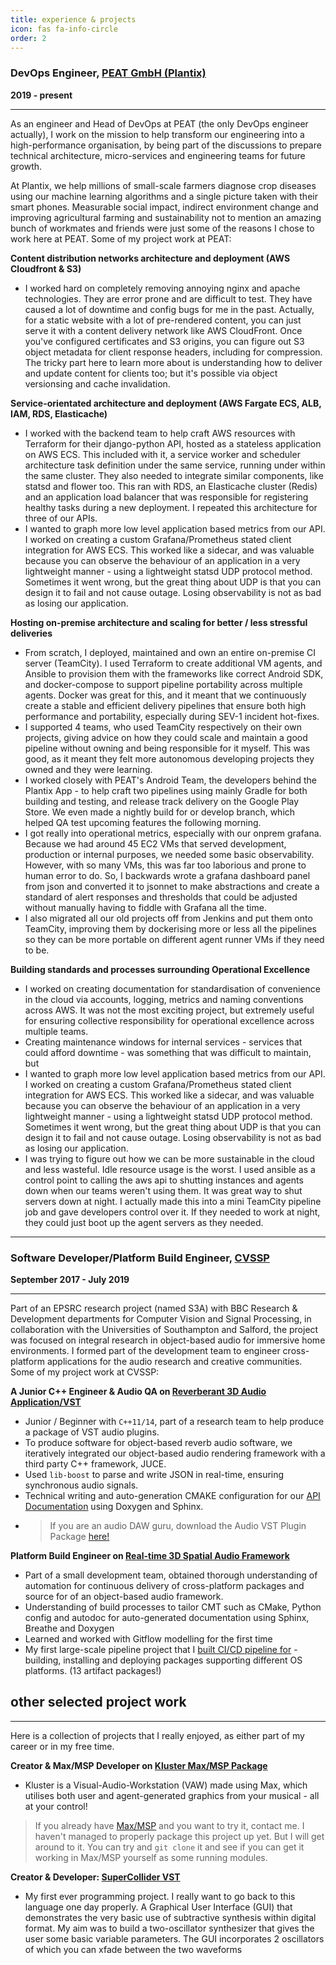 ```yaml
---
title: experience & projects
icon: fas fa-info-circle
order: 2
---
```


### **DevOps Engineer**, [PEAT GmbH (Plantix)](plantix.net/)
**2019 - present**

---

As an engineer and Head of DevOps at PEAT (the only DevOps engineer actually), I work on the mission to help transform our engineering into a high-performance organisation, by being part of the discussions to prepare technical architecture, micro-services and engineering teams for future growth.

At Plantix, we help millions of small-scale farmers diagnose crop diseases using our machine learning algorithms and a single picture taken with their smart phones. Measurable social impact, indirect environment change and improving agricultural farming and sustainability not to mention an amazing bunch of workmates and friends were just some of the reasons I chose to work here at PEAT. Some of my project work at PEAT:

**Content distribution networks architecture and deployment (AWS Cloudfront & S3)**
* I worked hard on completely removing annoying nginx and apache technologies. They are error prone and are difficult to test. They have caused a lot of downtime and config bugs for me in the past. Actually, for a static website with a lot of pre-rendered content, you can just serve it with a content delivery network like AWS CloudFront. Once you've configured certificates and S3 origins, you can figure out S3 object metadata for client response headers, including for compression. The tricky part here to learn more about is understanding how to deliver and update content for clients too; but it's possible via object versionsing and cache invalidation.

**Service-orientated architecture and deployment (AWS Fargate ECS, ALB, IAM, RDS, Elasticache)**
* I worked with the backend team to help craft AWS resources with Terraform for their django-python API, hosted as a stateless application on AWS ECS. This included with it, a service worker and scheduler architecture task definition under the same service, running under within the same cluster. They also needed to integrate similar components, like statsd and flower too. This ran with RDS, an Elasticache cluster (Redis) and an application load balancer that was responsible for registering healthy tasks during a new deployment. I repeated this architecture for three of our APIs.
* I wanted to graph more low level application based metrics from our API. I worked on creating a custom Grafana/Prometheus stated client integration for AWS ECS. This worked like a sidecar, and was valuable because you can observe the behaviour of an application in a very lightweight manner - using a lightweight statsd UDP protocol method. Sometimes it went wrong, but the great thing about UDP is that you can design it to fail and not cause outage. Losing observability is not as bad as losing our application.

**Hosting on-premise architecture and scaling for better / less stressful deliveries**
* From scratch, I deployed, maintained and own an entire on-premise CI server (TeamCity). I used Terraform to create additional VM agents, and Ansible to provision them with the frameworks like correct Android SDK, and docker-compose to support pipeline portability across multiple agents. Docker was great for this, and it meant that we continuously create a stable and efficient delivery pipelines that ensure both high performance and portability, especially during SEV-1 incident hot-fixes.
* I supported 4 teams, who used TeamCity respectively on their own projects, giving advice on how they could scale and maintain a good pipeline without owning and being responsible for it myself. This was good, as it meant they felt more autonomous developing projects they owned and they were learning.
* I worked closely with PEAT's Android Team, the developers behind the Plantix App - to help craft two pipelines using mainly Gradle for both building and testing, and release track delivery on the Google Play Store. We even made a nightly build for or develop branch, which helped QA test upcoming features the following morning.
* I got really into operational metrics, especially with our onprem grafana. Because we had around 45 EC2 VMs that served development, production or internal purposes, we needed some basic observability. However, with so many VMs, this was far too laborious and prone to human error to do. So, I backwards wrote a grafana dashboard panel from json and converted it to jsonnet to make abstractions and create a standard of alert responses and thresholds that could be adjusted without manually having to fiddle with Grafana all the time.
* I also migrated all our old projects off from Jenkins and put them onto TeamCity, improving them by dockerising more or less all the pipelines so they can be more portable on different agent runner VMs if they need to be.


**Building standards and processes surrounding Operational Excellence**
* I worked on creating documentation for standardisation of convenience in the cloud via accounts, logging, metrics and naming conventions across AWS. It was not the most exciting project, but extremely useful for ensuring collective responsibility for operational excellence across multiple teams.
* Creating maintenance windows for internal services - services that could afford downtime - was something that was difficult to maintain, but
* I wanted to graph more low level application based metrics from our API. I worked on creating a custom Grafana/Prometheus stated client integration for AWS ECS. This worked like a sidecar, and was valuable because you can observe the behaviour of an application in a very lightweight manner - using a lightweight statsd UDP protocol method. Sometimes it went wrong, but the great thing about UDP is that you can design it to fail and not cause outage. Losing observability is not as bad as losing our application.
* I was trying to figure out how we can be more sustainable in the cloud and less wasteful. Idle resource usage is the worst. I used ansible as a control point to calling the aws api to shutting instances and agents down when our teams weren't using them. It was great way to shut servers down at night. I actually made this into a mini TeamCity pipeline job and gave developers control over it. If they needed to work at night, they could just boot up the agent servers as they needed.

---

### Software Developer/Platform Build Engineer, [CVSSP](https://www.surrey.ac.uk/centre-vision-speech-signal-processing)
**September 2017 - July 2019**

---

Part of an EPSRC research project (named S3A) with BBC Research & Development departments for Computer Vision and Signal Processing, in collaboration with the Universities of Southampton and Salford, the project was focused on integral research in object-based audio for immersive home environments. I formed part of the development team to engineer cross-platform applications for the audio research and creative communities. Some of my project work at CVSSP:

**A Junior C++ Engineer & Audio QA on [Reverberant 3D Audio Application/VST](https://github.com/s3a-spatialaudio/VISR-Production-Suite)**
* Junior / Beginner with `C++11/14`, part of a research team to help produce a package of VST audio plugins.
* To produce software for object-based reverb audio software, we iteratively integrated our object-based audio
  rendering framework with a third party C++ framework, JUCE.
* Used `lib-boost` to parse and write JSON in real-time, ensuring synchronous audio signals.
* Technical writing and auto-generation CMAKE configuration for our [API Documentation](https://cvssp.org/data/s3a/public/VISR/visr_installers/0.12.0/macosx/build_py36/doc/apidoc/html/index.html) using Doxygen and Sphinx.
* > If you are an audio DAW guru, download the Audio VST Plugin Package [here!](https://www.s3a-spatialaudio.org/plugins)

**Platform Build Engineer on [Real-time 3D Spatial Audio Framework](https://github.com/s3a-spatialaudio/VISR)**
* Part of a small development team, obtained thorough understanding of automation for
  continuous delivery of cross-platform packages and source for of an object-based audio
  framework.
* Understanding of build processes to tailor CMT such as CMake, Python config and autodoc for
  auto-generated documentation using Sphinx, Breathe and Doxygen
* Learned and worked with Gitflow modelling for the first time
* My first large-scale pipeline project that I [built CI/CD pipeline for](https://github.com/williamdunstanmorris/VISR-Production-Suite/blob/master/.gitlab-ci.yml) - building, installing and deploying packages supporting different OS platforms. (13 artifact packages!)

## other selected project work

---

Here is a collection of projects that I really enjoyed, as either part of my career or in my free time.

**Creator & Max/MSP Developer on [Kluster Max/MSP Package](https://github.com/williamdunstanmorris/kluster)**
* Kluster is a Visual-Audio-Workstation (VAW) made using Max, which utilises both user and agent-generated graphics from your musical - all at your control!

> If you already have [Max/MSP](https://cycling74.com/products/max) and you want to try it, contact me. I haven't managed to properly package this project up yet. But I will get around to it. You can try and `git clone` it and see if you can get it working in Max/MSP yourself as some running modules.

**Creator & Developer: [SuperCollider VST](https://github.com/williamdunstanmorris/vst_gui)**
* My first ever programming project. I really want to go back to this language one day properly. A Graphical User Interface (GUI) that demonstrates the very basic use of subtractive synthesis within digital format. My aim was to build a two-oscillator synthesizer that gives the user some basic variable parameters. The GUI incorporates 2 oscillators of which you can xfade between the two waveforms